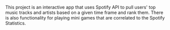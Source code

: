 This project is an interactive app that uses Spotify API to pull users' top music tracks and artists based on a given time frame and rank them. There is also functionality for playing mini games that are correlated to the Spotify Statistics. 
